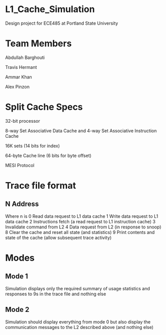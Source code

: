 # L1_Cache_Simulation

Design project for ECE485 at Portland State University

#	Team Members

Abdullah Barghouti

Travis Hermant

Ammar Khan

Alex Pinzon

# Split Cache Specs

32-bit processor

8-way Set Associative Data Cache and 4-way Set Associative Instruction Cache

16K sets (14 bits for index)

64-byte Cache line (6 bits for byte offset)

MESI Protocol


# Trace file format
## N Address
Where n is
0 Read data request to L1 data cache
1 Write data request to L1 data cache
2 Instructions fetch (a read request to L1 instruction cache)
3 Invalidate command from L2
4 Data request from L2 (in response to snoop)
8 Clear the cache and reset all state (and statistics)
9 Print contents and state of the cache (allow subsequent trace activity)

# Modes
## Mode 1
Simulation displays only the required summary of usage statistics
and responses to 9s in the trace file and nothing else
## Mode 2
Simulation should display everything from mode 0 but also display the communication
messages to the L2 described above (and nothing else)


